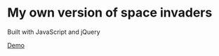 <h1>My own version of space invaders</h1>
<p>Built with JavaScript and jQuery</p>
<p><a href="http://Mi6u3l.github.io/SpaceInvaders/">Demo</a></p>
